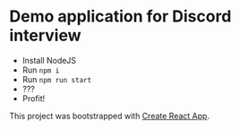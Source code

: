 # Demo application for Discord interview

- Install NodeJS
- Run `npm i`
- Run `npm run start`
- ???
- Profit!

This project was bootstrapped with [Create React App](https://github.com/facebookincubator/create-react-app).

